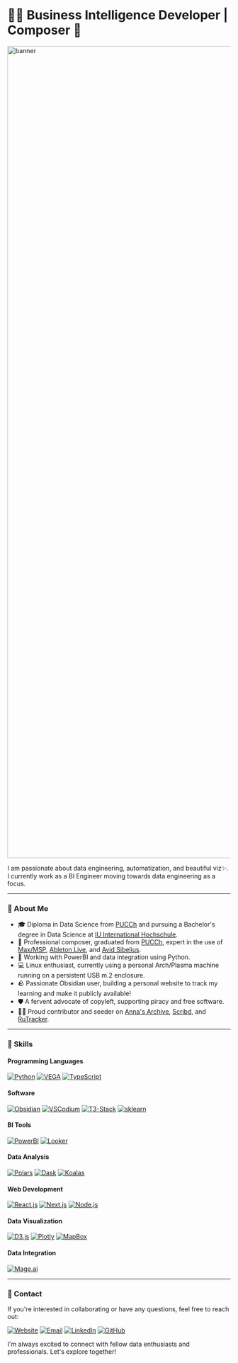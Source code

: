 # 👨‍💻 Business Intelligence Developer | Composer 🎹

<img width="1834" alt="banner" src="https://github.com/user-attachments/assets/9180acbc-76c0-4eaa-af0b-b0ea15301e08">

I am passionate about data engineering, automatization, and beautiful viz✨. I currently work as a BI Engineer moving towards data engineering as a focus.

---

### 🌱 About Me

- 🎓 Diploma in Data Science from [PUCCh](https://www.uc.cl/) and pursuing a Bachelor's degree in Data Science at [IU International Hochschule](https://www.iu.de/).
- 🎹 Professional composer, graduated from [PUCCh](https://www.uc.cl/), expert in the use of [Max/MSP](https://cycling74.com/), [Ableton Live](https://www.ableton.com/), and [Avid Sibelius](https://www.avid.com/es/sibelius).
- 💼 Working with PowerBI and data integration using Python.
- 💻 Linux enthusiast, currently using a personal Arch/Plasma machine running on a persistent USB m.2 enclosure.
- 🪨 Passionate Obsidian user, building a personal website to track my learning and make it publicly available!
- 🛡️ A fervent advocate of copyleft, supporting piracy and free software.
- 🏴‍☠️ Proud contributor and seeder on [Anna's Archive](https://annas-archive.org/), [Scribd](https://www.scribd.com/), and [RuTracker](https://rutracker.org/).

---

### 🔬 Skills

#### Programming Languages
[![Python](https://img.shields.io/badge/Python-3776AB?style=for-the-badge&logo=python&logoColor=white)](https://www.python.org/) [![VEGA](https://img.shields.io/badge/VEGA-1F85DE?style=for-the-badge&logo=vega&logoColor=white)](https://vega.github.io/vega/) [![TypeScript](https://img.shields.io/badge/TypeScript-007ACC?style=for-the-badge&logo=typescript&logoColor=white)](https://www.typescriptlang.org/)

#### Software
[![Obsidian](https://img.shields.io/badge/Obsidian-483699?style=for-the-badge&logo=obsidian&logoColor=white)](https://obsidian.md/) [![VSCodium](https://img.shields.io/badge/VSCodium-007ACC?style=for-the-badge&logo=vscodium&logoColor=white)](https://vscodium.com/) [![T3-Stack](https://img.shields.io/badge/T3--Stack-000000?style=for-the-badge&logo=nextdotjs&logoColor=white)](https://create.t3.gg/) [![sklearn](https://img.shields.io/badge/sklearn-F7931E?style=for-the-badge&logo=scikit-learn&logoColor=white)](https://scikit-learn.org/)

#### BI Tools
[![PowerBI](https://img.shields.io/badge/PowerBI-F2C811?style=for-the-badge&logo=power-bi&logoColor=black)](https://powerbi.microsoft.com/) [![Looker](https://img.shields.io/badge/Looker-4285F4?style=for-the-badge&logo=looker&logoColor=white)](https://looker.com/)

#### Data Analysis
[![Polars](https://img.shields.io/badge/Polars-477DC0?style=for-the-badge&logo=polars&logoColor=white)](https://www.pola.rs/) [![Dask](https://img.shields.io/badge/Dask-EE6C4D?style=for-the-badge&logo=dask&logoColor=white)](https://dask.org/) [![Koalas](https://img.shields.io/badge/Koalas-FF7043?style=for-the-badge)](https://koalas.readthedocs.io/en/latest/)

#### Web Development
[![React.js](https://img.shields.io/badge/React.js-61DAFB?style=for-the-badge&logo=react&logoColor=black)](https://reactjs.org/) [![Next.js](https://img.shields.io/badge/Next.js-000000?style=for-the-badge&logo=nextdotjs&logoColor=white)](https://nextjs.org/) [![Node.js](https://img.shields.io/badge/Node.js-339933?style=for-the-badge&logo=nodedotjs&logoColor=white)](https://nodejs.org/)

#### Data Visualization
[![D3.js](https://img.shields.io/badge/D3.js-F9A03C?style=for-the-badge&logo=d3dotjs&logoColor=white)](https://d3js.org/) [![Plotly](https://img.shields.io/badge/Plotly-3F4F75?style=for-the-badge&logo=plotly&logoColor=white)](https://plotly.com/) [![MapBox](https://img.shields.io/badge/MapBox-4264FB?style=for-the-badge&logo=mapbox&logoColor=white)](https://www.mapbox.com/)

#### Data Integration
[![Mage.ai](https://img.shields.io/badge/Mage.ai-8A2BE2?style=for-the-badge)](https://www.mage.ai/)


---

### 📨 Contact

If you're interested in collaborating or have any questions, feel free to reach out:

[![Website](https://img.shields.io/badge/Website-000000?style=for-the-badge&logo=About.me&logoColor=white)](https://www.alonsoburon.cl)
[![Email](https://img.shields.io/badge/Email-D14836?style=for-the-badge&logo=gmail&logoColor=white)](mailto:alonso.buron.ardiles@gmail.com)
[![LinkedIn](https://img.shields.io/badge/LinkedIn-0077B5?style=for-the-badge&logo=linkedin&logoColor=white)](https://www.linkedin.com/in/alonsoburon/)
[![GitHub](https://img.shields.io/badge/GitHub-181717?style=for-the-badge&logo=github&logoColor=white)](https://github.com/alonsoburon/)


I'm always excited to connect with fellow data enthusiasts and professionals. Let's explore together!

